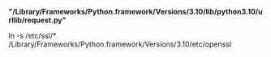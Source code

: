 **"/Library/Frameworks/Python.framework/Versions/3.10/lib/python3.10/urllib/request.py"**

ln -s /etc/ssl/* /Library/Frameworks/Python.framework/Versions/3.10/etc/openssl